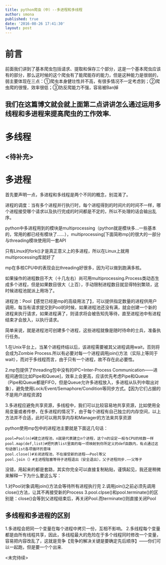 ```yaml
---
title: python爬虫（中）--多进程和多线程
author: smona
published: true
date: '2016-08-26 17:41:30'
layout: post
---
```


# 前言  

前面我们讲到了基本爬虫包括请求、提取和保存三个部分，这是一个基本爬虫应该有的部分，那么这时候的这个爬虫有了能爬能存的能力，但是这种能力是很弱的，弱主要体现在三点：①爬虫本身健壮性并不高，有很多情况不一定考虑到；②爬虫爬的很慢，效率很低；③防反爬能力不强，容易被Ban掉

我们在这篇博文就会就上面第二点讲讲怎么通过运用多线程和多进程来提高爬虫的工作效率.
----------


# 多线程  
<待补充>
----------


# 多进程  
首先要声明一点，多进程和多线程是两个不同的概念，别混淆了。

进程的调度：当有多个进程并行执行时，每个进程得到的时间片的时间不一样，哪个进程接受哪个请求以及执行完成的时间都是不定的，所以不处理的话会输出乱序。

python中多进程用到的模块是multiprocessing（python就是模块多...一些基本的，常用的都已经有模块了......），multiprocessing[下面简称mp]的很大的一部分与threading模块使用同一套API

只有Linux的fork()才是真正意义上的多进程，所以在Linux上就用multiprocessing库就好了

mp在多核CPU中的表现会比threading好很多，因为可以做到跑满多核。

如果操作的进程数目不大（十几左右）尚可用multiprocessing.Process类动态生成多个进程，但是如果数目很大（上百），手动限制进程数目就显得特别繁琐，这时候进程池就派上用场了。

进程池：Pool【感觉已经是mp的高级用法了】，可以提供指定数量的进程供用户调用，每当有请求提交到Pool的时候，如果进程池还没有满，就会创建一个新的进程来执行请求，如果进程满了，则请求将会被告知先等待，直至进程池中有进程结束才会放入，以执行请求。

简单来说，就是进程池可创建多个进程，这些进程就像是随时待命的士兵，准备执行任务。

1.在Unix平台上，当某个进程终结以后，该进程需要被其父进程调用wait，否则将会成为Zombie Process.所以有必要对每一个进程调用join()方法（实际上等同于wait），而对于多线程而言，由于只有一个进程，故不存在此必要性。

2.mp包提供了threading包中没有的IPC=Inter-Process Communication——进程间通信[比如Pipe和Queue]，效率上会更高，应该优先考虑Pipe和Queue（Pipe和Queue都是FIFO，但是Queue允许多进程放入，多进程从队列中取出对象），避免使用Lock/Event/Semaphore/Condition等同步方式。【因为它们占据的不是用户进程资源】

3.多进程应避免共享资源，多线程中，我们可以比较容易地共享资源，比如使用全局变量或者传参，在多进程的情况下，由于每个进程有自己独立的内存空间，以上方法并不合适，此时可以用共享内存和Manager的方法来共享资源

python使用mp包中的进程池主要就是下面这几句话：

```
pool=Pool(n)#建立进程池，n就是代表建立n个进程，这个n的设定一般与CPU的核数一样
pool.map(def,list)#把列表list里面的每一项映射到你所定义的def函数内，有点通过这句话做list各项循环的意味
pool.close()#关闭进程池，不在接受新的进程——Pool等父
pool.join（）#主进程阻塞等待子进程退出（安全退出），父子进程同步.——父等子
```

没错，用起来的都是套路，其实你完全可以直接复制粘贴，谨慎起见，我还是稍微来解释一下为什么要这么写：

1.对Pool对象调用join()方法会等待所有进程执行完
2.调用join()之前必须先调用close()方法，让其不再接受新的Process
3.pool.clpse()和pool.terminate()的区别是：close()会等到父进程结束后，再关闭Pool.而terminate()则直接关闭Pool

**多线程和多进程的区别**
-----------

1.多进程会把同一个变量在每个进程中拷贝一份，互相不影响。
2.多线程每个变量都是由所有线程共享，因此，多线程最大的危险在于多个线程同时修改一个变量，容易把内容改乱了，这就是竞争【竞争的解决关键是要确定先后顺序】——你们可以一起跑，但是要一个个出来.


<未完待续>
